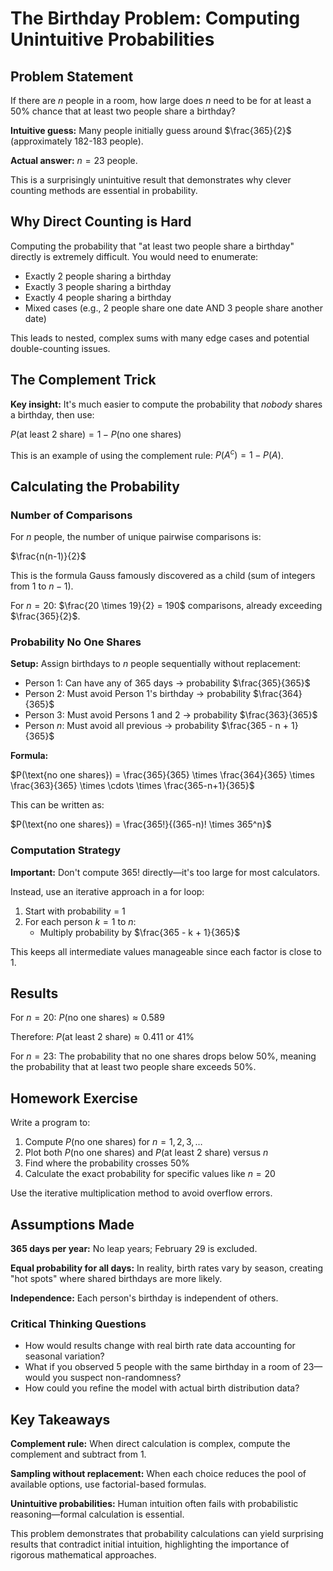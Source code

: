 # The Birthday Problem: Computing Unintuitive Probabilities

## Problem Statement

If there are $n$ people in a room, how large does $n$ need to be for at least a 50% chance that at least two people share a birthday?

**Intuitive guess:** Many people initially guess around $\frac{365}{2}$ (approximately 182-183 people).

**Actual answer:** $n = 23$ people.

This is a surprisingly unintuitive result that demonstrates why clever counting methods are essential in probability.

## Why Direct Counting is Hard

Computing the probability that "at least two people share a birthday" directly is extremely difficult. You would need to enumerate:
- Exactly 2 people sharing a birthday
- Exactly 3 people sharing a birthday
- Exactly 4 people sharing a birthday
- Mixed cases (e.g., 2 people share one date AND 3 people share another date)

This leads to nested, complex sums with many edge cases and potential double-counting issues.

## The Complement Trick

**Key insight:** It's much easier to compute the probability that *nobody* shares a birthday, then use:

$P(\text{at least 2 share}) = 1 - P(\text{no one shares})$

This is an example of using the complement rule: $P(A^c) = 1 - P(A)$.

## Calculating the Probability

### Number of Comparisons

For $n$ people, the number of unique pairwise comparisons is:

$\frac{n(n-1)}{2}$

This is the formula Gauss famously discovered as a child (sum of integers from 1 to $n-1$).

For $n = 20$: $\frac{20 \times 19}{2} = 190$ comparisons, already exceeding $\frac{365}{2}$.

### Probability No One Shares

**Setup:** Assign birthdays to $n$ people sequentially without replacement:

- Person 1: Can have any of 365 days → probability $\frac{365}{365}$
- Person 2: Must avoid Person 1's birthday → probability $\frac{364}{365}$
- Person 3: Must avoid Persons 1 and 2 → probability $\frac{363}{365}$
- Person $n$: Must avoid all previous → probability $\frac{365 - n + 1}{365}$

**Formula:**

$P(\text{no one shares}) = \frac{365}{365} \times \frac{364}{365} \times \frac{363}{365} \times \cdots \times \frac{365-n+1}{365}$

This can be written as:

$P(\text{no one shares}) = \frac{365!}{(365-n)! \times 365^n}$

### Computation Strategy

**Important:** Don't compute $365!$ directly—it's too large for most calculators.

Instead, use an iterative approach in a for loop:
1. Start with probability = 1
2. For each person $k = 1$ to $n$:
   - Multiply probability by $\frac{365 - k + 1}{365}$

This keeps all intermediate values manageable since each factor is close to 1.

## Results

For $n = 20$: $P(\text{no one shares}) \approx 0.589$

Therefore: $P(\text{at least 2 share}) \approx 0.411$ or 41%

For $n = 23$: The probability that no one shares drops below 50%, meaning the probability that at least two people share exceeds 50%.

## Homework Exercise

Write a program to:
1. Compute $P(\text{no one shares})$ for $n = 1, 2, 3, \ldots$
2. Plot both $P(\text{no one shares})$ and $P(\text{at least 2 share})$ versus $n$
3. Find where the probability crosses 50%
4. Calculate the exact probability for specific values like $n = 20$

Use the iterative multiplication method to avoid overflow errors.

## Assumptions Made

**365 days per year:** No leap years; February 29 is excluded.

**Equal probability for all days:** In reality, birth rates vary by season, creating "hot spots" where shared birthdays are more likely.

**Independence:** Each person's birthday is independent of others.

### Critical Thinking Questions

- How would results change with real birth rate data accounting for seasonal variation?
- What if you observed 5 people with the same birthday in a room of 23—would you suspect non-randomness?
- How could you refine the model with actual birth distribution data?

## Key Takeaways

**Complement rule:** When direct calculation is complex, compute the complement and subtract from 1.

**Sampling without replacement:** When each choice reduces the pool of available options, use factorial-based formulas.

**Unintuitive probabilities:** Human intuition often fails with probabilistic reasoning—formal calculation is essential.

This problem demonstrates that probability calculations can yield surprising results that contradict initial intuition, highlighting the importance of rigorous mathematical approaches.
